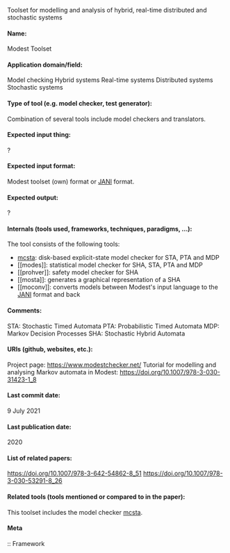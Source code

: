 Toolset for modelling and analysis of hybrid, real-time distributed and stochastic systems

#### Name:
Modest Toolset

#### Application domain/field:
Model checking
Hybrid systems
Real-time systems
Distributed systems
Stochastic systems

#### Type of tool (e.g. model checker, test generator):
Combination of several tools include model checkers and translators.

#### Expected input thing:
?

#### Expected input format:
Modest toolset (own) format or [JANI](../../Formats/JANI.md) format.

#### Expected output:
?

#### Internals (tools used, frameworks, techniques, paradigms, ...):
The tool consists of the following tools:
- [mcsta](../Checkers/mcsta.md): disk-based explicit-state model checker for STA, PTA and MDP
- [[modes]]: statistical model checker for SHA, STA, PTA and MDP
- [[prohver]]: safety model checker for SHA
- [[mosta]]: generates a graphical representation of a SHA
- [[moconv]]: converts models between Modest's input language to the [JANI](../../Formats/JANI.md) format and back

#### Comments:
STA: Stochastic Timed Automata
PTA: Probabilistic Timed Automata
MDP: Markov Decision Processes
SHA: Stochastic Hybrid Automata

#### URIs (github, websites, etc.):
Project page: https://www.modestchecker.net/
Tutorial for modelling and analysing Markov automata in Modest: https://doi.org/10.1007/978-3-030-31423-1_8

#### Last commit date:
9 July 2021

#### Last publication date:
2020

#### List of related papers:
https://doi.org/10.1007/978-3-642-54862-8_51
https://doi.org/10.1007/978-3-030-53291-8_26

#### Related tools (tools mentioned or compared to in the paper):
This toolset includes the model checker [mcsta](../Checkers/mcsta.md).

#### Meta
:: Framework